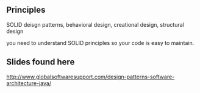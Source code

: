 ## Principles
SOLID
deisgn patterns,
    behavioral design,
    creational design,
    structural design

you need to understand SOLID principles so your code is easy to maintain.

## Slides found here
http://www.globalsoftwaresupport.com/design-patterns-software-architecture-java/
